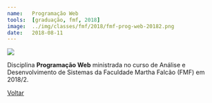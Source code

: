 ```yaml
---
name:  	Programação Web
tools: 	[graduação, fmf, 2018]
image: 	../img/classes/fmf/2018/fmf-prog-web-20182.png
date: 	2018-08-11
---
```


![](../img/classes/fmf/2018/fmf-prog-web-20182.png)

Disciplina **Programação Web** ministrada no curso de Análise e Desenvolvimento de Sistemas da Faculdade Martha Falcão (FMF) em 2018/2.

<p class="text-center">
	<a class="btn btn-outline-primary mt-1" href="{{ site.baseurl }}/classes/">Voltar</a>
</p>